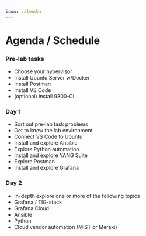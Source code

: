 ```yaml
---
icon: calendar
---
```


# Agenda / Schedule

### Pre-lab tasks

* Choose your hypervisor
* Install Ubuntu Server w/Docker
* Install Postman
* Install VS Code
* (optional) install 9800-CL

### Day 1

* Sort out pre-lab task problems
* Get to know the lab environment
* Connect VS Code to Ubuntu
* Install and explore Ansible
* Explore Python automation
* Install and explore YANG Suite
* Explore Postman
* Install and explore Grafana

### Day 2

* In-depth explore one or more of the following topics
* Grafana / TIG-stack
* Grafana Cloud
* Ansible
* Python
* Cloud vendor automation (MIST or Meraki)

